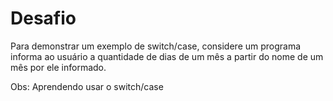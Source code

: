 # Desafio

Para demonstrar um exemplo de switch/case, considere um programa informa ao usuário a quantidade de dias de um mês a partir do nome de um mês por ele informado.


Obs: Aprendendo usar o switch/case
